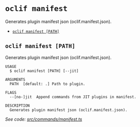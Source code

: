 # `oclif manifest`

Generates plugin manifest json (oclif.manifest.json).

- [`oclif manifest [PATH]`](#oclif-manifest-path)

## `oclif manifest [PATH]`

Generates plugin manifest json (oclif.manifest.json).

```
USAGE
  $ oclif manifest [PATH] [--jit]

ARGUMENTS
  PATH  [default: .] Path to plugin.

FLAGS
  --[no-]jit  Append commands from JIT plugins in manifest.

DESCRIPTION
  Generates plugin manifest json (oclif.manifest.json).
```

_See code: [src/commands/manifest.ts](https://github.com/oclif/oclif/blob/4.10.2/src/commands/manifest.ts)_
